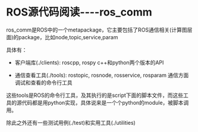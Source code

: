 # ROS源代码阅读----ros_comm

ros_comm是ROS中的一个metapackage，它主要包括了ROS通信相关(计算图层面)的package，比如node,topic,service,param

具体有：

+ 客户端库(./clients): roscpp, rospy
c++和python两个版本的API

+ 通信查看工具(./tools): rostopic, rosnode, rosservice, rosparam
通信方面调试和查看的命令行工具

这些tools是ROS的命令行工具，及其执行的是script下面的脚本文件，而这些工具的源代码都是用python实现，具体说来是一个个python的module，被脚本调用。

除此之外还有一些测试用例(./test)和实用工具(./utilities)
